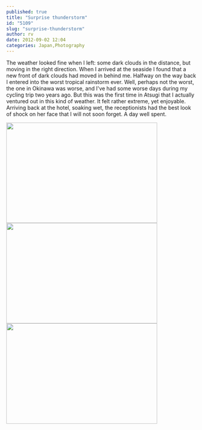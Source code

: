 ```yaml
---
published: true
title: "Surprise thunderstorm"
id: "5109"
slug: "surprise-thunderstorm"
author: rv
date: 2012-09-02 12:04
categories: Japan,Photography
---
```

The weather looked fine when I left: some dark clouds in the distance, but moving in the right direction. When I arrived at the seaside I found that a new front of dark clouds had moved in behind me. Halfway on the way back I entered into the worst tropical rainstorm ever. Well, perhaps not the worst, the one in Okinawa was worse, and I've had some worse days during my cycling trip two years ago. But this was the first time in Atsugi that I actually ventured out in this kind of weather. It felt rather extreme, yet enjoyable. Arriving back at the hotel, soaking wet, the receptionists had the best look of shock on her face that I will not soon forget. A day well spent.

<a href="https://s3.amazonaws.com/cfwblog/uploads/2012/09/IMG_4357.jpg"><img class="aligncenter size-medium wp-image-5112" title="IMG_4357" src="https://s3.amazonaws.com/cfwblog/uploads/2012/09/IMG_4357-400x266.jpg" alt="" width="400" height="266" /></a><a href="https://s3.amazonaws.com/cfwblog/uploads/2012/09/IMG_4332.jpg"><img class="aligncenter size-medium wp-image-5111" title="IMG_4332" src="https://s3.amazonaws.com/cfwblog/uploads/2012/09/IMG_4332-400x266.jpg" alt="" width="400" height="266" /></a><a href="https://s3.amazonaws.com/cfwblog/uploads/2012/09/IMG_42881.jpg"><img class="aligncenter size-medium wp-image-5113" title="IMG_4288" src="https://s3.amazonaws.com/cfwblog/uploads/2012/09/IMG_42881-400x266.jpg" alt="" width="400" height="266" /></a>